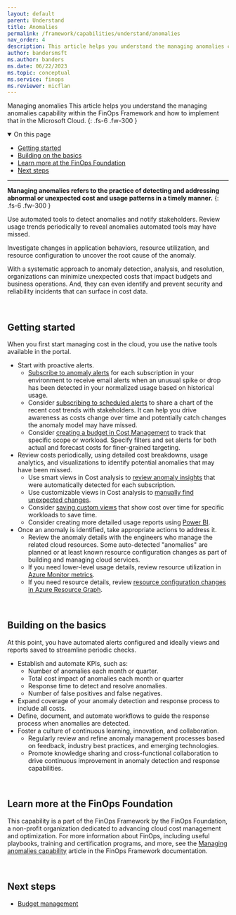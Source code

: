 ```yaml
---
layout: default
parent: Understand
title: Anomalies
permalink: /framework/capabilities/understand/anomalies
nav_order: 4
description: This article helps you understand the managing anomalies capability within the FinOps Framework and how to implement that in the Microsoft Cloud.
author: bandersmsft
ms.author: banders
ms.date: 06/22/2023
ms.topic: conceptual
ms.service: finops
ms.reviewer: micflan
---
```


<span class="fs-9 d-block mb-4">Managing anomalies</span>
This article helps you understand the managing anomalies capability within the FinOps Framework and how to implement that in the Microsoft Cloud.
{: .fs-6 .fw-300 }

<details open markdown="1">
    <summary class="fs-2 text-uppercase">On this page</summary>

- [Getting started](#getting-started)
- [Building on the basics](#building-on-the-basics)
- [Learn more at the FinOps Foundation](#learn-more-at-the-finops-foundation)
- [Next steps](#next-steps)

</details>

---

<a name="definition"></a>
**Managing anomalies refers to the practice of detecting and addressing abnormal or unexpected cost and usage patterns in a timely manner.**
{: .fs-6 .fw-300 }

Use automated tools to detect anomalies and notify stakeholders. Review usage trends periodically to reveal anomalies automated tools may have missed.

Investigate changes in application behaviors, resource utilization, and resource configuration to uncover the root cause of the anomaly.

With a systematic approach to anomaly detection, analysis, and resolution, organizations can minimize unexpected costs that impact budgets and business operations. And, they can even identify and prevent security and reliability incidents that can surface in cost data.

<br>

## Getting started

When you first start managing cost in the cloud, you use the native tools available in the portal.

- Start with proactive alerts.
  - [Subscribe to anomaly alerts](https://learn.microsoft.com/azure/cost-management-billing/understand/analyze-unexpected-charges.md#create-an-anomaly-alert) for each subscription in your environment to receive email alerts when an unusual spike or drop has been detected in your normalized usage based on historical usage.
  - Consider [subscribing to scheduled alerts](https://learn.microsoft.com/azure/cost-management-billing/costs/save-share-views.md#subscribe-to-scheduled-alerts) to share a chart of the recent cost trends with stakeholders. It can help you drive awareness as costs change over time and potentially catch changes the anomaly model may have missed.
  - Consider [creating a budget in Cost Management](https://learn.microsoft.com/azure/cost-management-billing/costs/tutorial-acm-create-budgets.md) to track that specific scope or workload. Specify filters and set alerts for both actual and forecast costs for finer-grained targeting.
- Review costs periodically, using detailed cost breakdowns, usage analytics, and visualizations to identify potential anomalies that may have been missed.
  - Use smart views in Cost analysis to [review anomaly insights](https://learn.microsoft.com/azure/cost-management-billing/understand/analyze-unexpected-charges.md#identify-cost-anomalies) that were automatically detected for each subscription.
  - Use customizable views in Cost analysis to [manually find unexpected changes](https://learn.microsoft.com/azure/cost-management-billing/understand/analyze-unexpected-charges.md#manually-find-unexpected-cost-changes).
  - Consider [saving custom views](https://learn.microsoft.com/azure/cost-management-billing/costs/save-share-views.md) that show cost over time for specific workloads to save time.
  - Consider creating more detailed usage reports using [Power BI](../../../../_reporting/power-bi/README.md).
- Once an anomaly is identified, take appropriate actions to address it.
  - Review the anomaly details with the engineers who manage the related cloud resources. Some auto-detected "anomalies" are planned or at least known resource configuration changes as part of building and managing cloud services.
  - If you need lower-level usage details, review resource utilization in [Azure Monitor metrics](https://learn.microsoft.com/azure/azure-monitor/essentials/metrics-getting-started.md).
  - If you need resource details, review [resource configuration changes in Azure Resource Graph](https://learn.microsoft.com/azure/governance/resource-graph/how-to/get-resource-changes.md).

<br>

## Building on the basics

At this point, you have automated alerts configured and ideally views and reports saved to streamline periodic checks.

- Establish and automate KPIs, such as:
  - Number of anomalies each month or quarter.
  - Total cost impact of anomalies each month or quarter
  - Response time to detect and resolve anomalies.
  - Number of false positives and false negatives.
- Expand coverage of your anomaly detection and response process to include all costs.
- Define, document, and automate workflows to guide the response process when anomalies are detected.
- Foster a culture of continuous learning, innovation, and collaboration.
  - Regularly review and refine anomaly management processes based on feedback, industry best practices, and emerging technologies.
  - Promote knowledge sharing and cross-functional collaboration to drive continuous improvement in anomaly detection and response capabilities.

<br>

## Learn more at the FinOps Foundation

This capability is a part of the FinOps Framework by the FinOps Foundation, a non-profit organization dedicated to advancing cloud cost management and optimization. For more information about FinOps, including useful playbooks, training and certification programs, and more, see the [Managing anomalies capability](https://www.finops.org/framework/capabilities/manage-anomalies/) article in the FinOps Framework documentation.

<br>

## Next steps

- [Budget management](../quantify/budgeting.md)

<br>
